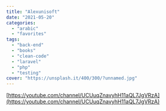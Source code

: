 ```yaml
---
title: "Alexunisoft"
date: "2021-05-20"
categories:
  - "arabic"
  - "favorites"
tags:
  - "back-end"
  - "books"
  - "clean-code"
  - "laravel"
  - "php"
  - "testing"
cover: "https://unsplash.it/400/300/?unnamed.jpg"
---
```


[https://youtube.com/channel/UCUuqZnavyhH11aQL7JgVRzA](https://youtube.com/channel/UCUuqZnavyhH11aQL7JgVRzA)
